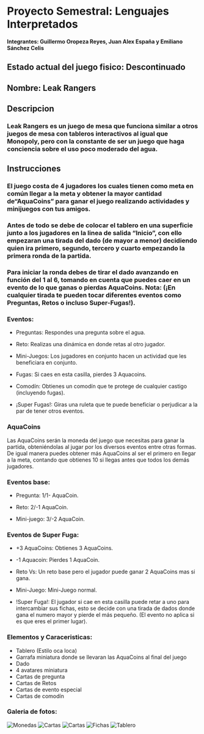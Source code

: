 # Proyecto Semestral: Lenguajes Interpretados 

#### Integrantes: Guillermo Oropeza Reyes, Juan Alex España y Emiliano Sánchez Celis 

## Estado actual del juego fisico: Descontinuado

## Nombre: Leak Rangers

## Descripcion

### Leak Rangers es un juego de mesa que funciona similar a otros juegos de mesa con tableros interactivos al igual que Monopoly, pero con la constante de ser un juego que haga conciencia sobre el uso poco moderado del agua.

## Instrucciones

### El juego costa de 4 jugadores los cuales tienen como meta en común llegar a la meta y obtener la mayor cantidad de“AquaCoins” para ganar el juego realizando actividades y minijuegos con tus amigos. 

### Antes de todo se debe de colocar el tablero en una superficie junto a los jugadores en la linea de salida “Inicio”, con ello empezaran una tirada del dado (de mayor a menor) decidiendo quien ira primero, segundo, tercero y cuarto empezando la primera ronda de la partida.

### Para iniciar la ronda debes de tirar el dado avanzando en función del 1 al 6, tomando en cuenta que puedes caer en un evento de lo que ganas o pierdas AquaCoins. Nota: (¡En cualquier tirada te pueden tocar diferentes eventos como Preguntas, Retos o incluso Super-Fugas!).

### Eventos:
- Preguntas: Respondes una pregunta sobre el agua.

- Reto: Realizas una dinámica en donde retas al otro jugador.

- Mini-Juegos: Los jugadores en conjunto hacen un actividad
que les beneficiara en conjunto.

- Fugas: Si caes en esta casilla, pierdes 3 Aquacoins.

- Comodín: Obtienes un comodín que te protege de cualquier
castigo (incluyendo fugas).

- ¡Super Fugas!: Giras una ruleta que te puede beneficiar o
perjudicar a la par de tener otros eventos.

### AquaCoins

Las AquaCoins serán la moneda del juego que necesitas para ganar la partida, obteniéndolas al jugar por los diversos eventos entre otras formas. De igual manera puedes obtener más AquaCoins al ser el primero en llegar a la meta, contando que obtienes 10 si llegas antes que todos los demás jugadores.

### Eventos base:

- Pregunta: 1/1- AquaCoin.

- Reto: 2/-1 AquaCoin.

- Mini-juego: 3/-2 AquaCoin.

### Eventos de Super Fuga:

- +3 AquaCoins: Obtienes 3 AquaCoins.

- -1 Aquacoin: Pierdes 1 AquaCoin.

- Reto Vs: Un reto base pero el jugador puede ganar 
2 AquaCoins mas si gana.

- Mini-Juego: Mini-Juego normal. 

- !Super Fuga!: El jugador si cae en esta casilla 
puede retar a uno para intercambiar sus fichas, 
esto se decide con una tirada de dados donde 
gana el numero mayor y pierde el más pequeño. 
(El evento no aplica si es que eres el primer lugar).

### Elementos y Caraceristicas:

- Tablero (Estilo oca loca)
- Garrafa miniatura donde se llevaran las AquaCoins al final del juego
- Dado
- 4 avatares miniatura
- Cartas de pregunta
- Cartas de Retos
- Cartas de evento especial
- Cartas de comodín

### Galeria de fotos:

![Monedas](ASSETS/AquaCoins.PNG)
![Cartas](ASSETS/Cartas1.PNG)
![Cartas](ASSETS/Cartas2.PNG)
![Fichas](ASSETS/Fichas_Jugadores.PNG)
![Tablero](ASSETS/Tablero.PNG)